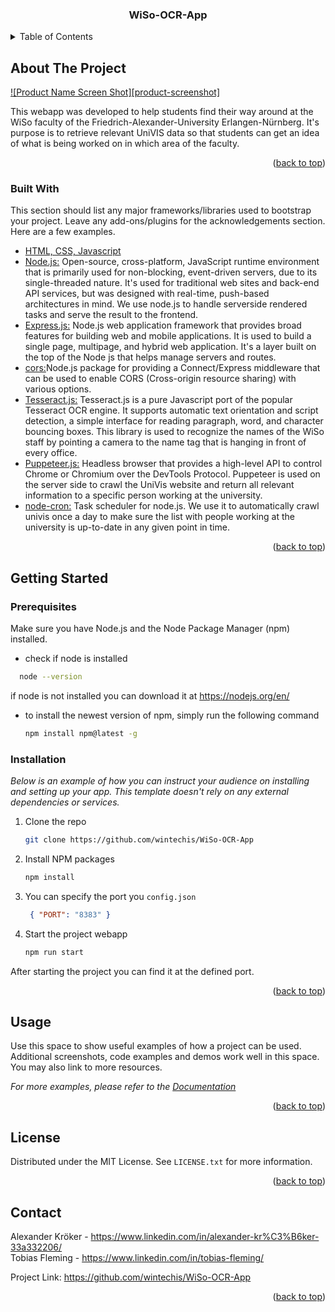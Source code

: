 

<h3 align="center">WiSo-OCR-App</h3>

<!-- TABLE OF CONTENTS -->
<details>
  <summary>Table of Contents</summary>
  <ol>
    <li>
      <a href="#about-the-project">About The Project</a>
      <ul>
        <li><a href="#built-with">Built With</a></li>
      </ul>
    </li>
    <li>
      <a href="#getting-started">Getting Started</a>
      <ul>
        <li><a href="#prerequisites">Prerequisites</a></li>
        <li><a href="#installation">Installation</a></li>
      </ul>
    </li>
    <li><a href="#usage">Usage</a></li>
    <li><a href="#roadmap">Roadmap</a></li>
    <li><a href="#contributing">Contributing</a></li>
    <li><a href="#license">License</a></li>
    <li><a href="#contact">Contact</a></li>
    <li><a href="#acknowledgments">Acknowledgments</a></li>
  </ol>
</details>



<!-- ABOUT THE PROJECT -->
## About The Project

[![Product Name Screen Shot][product-screenshot]](https://example.com)

This webapp was developed to help students find their way around at the WiSo faculty of the Friedrich-Alexander-University Erlangen-Nürnberg. 
It's purpose is to retrieve relevant UniVIS data so that students can get an idea of what is being worked on in which area of the faculty.




<p align="right">(<a href="#readme-top">back to top</a>)</p>



### Built With

This section should list any major frameworks/libraries used to bootstrap your project. Leave any add-ons/plugins for the acknowledgements section. Here are a few examples.

* <ins>HTML, CSS, Javascript</ins>
* <ins>Node.js:</ins> Open-source, cross-platform, JavaScript runtime environment that is primarily used for non-blocking, event-driven servers, due to its single-threaded nature. It's used for traditional web sites and back-end API services, but was designed with real-time, push-based architectures in mind. We use node.js to handle serverside rendered tasks and serve the result to the frontend. 
* <ins>Express.js:</ins> Node.js web application framework that provides broad features for building web and mobile applications. It is used to build a single page, multipage, and hybrid web application. It's a layer built on the top of the Node js that helps manage servers and routes.
* <ins>cors:</ins>Node.js package for providing a Connect/Express middleware that can be used to enable CORS (Cross-origin resource sharing) with various options.
* <ins>Tesseract.js:</ins> Tesseract.js is a pure Javascript port of the popular Tesseract OCR engine. It supports automatic text orientation and script detection, a simple interface for reading paragraph, word, and character bouncing boxes. This library is used to recognize the names of the WiSo staff by pointing a camera to the name tag that is hanging in front of every office.  
* <ins>Puppeteer.js:</ins> Headless browser that provides a high-level API to control Chrome or Chromium over the DevTools Protocol. Puppeteer is used on the server side to crawl the UniVis website and return all relevant information to a specific person working at the university.
* <ins>node-cron:</ins> Task scheduler for node.js. We use it to automatically crawl univis once a day to make sure the list with people working at the university is up-to-date in any given point in time. 


<p align="right">(<a href="#readme-top">back to top</a>)</p>



<!-- GETTING STARTED -->
## Getting Started


### Prerequisites

Make sure you have Node.js and the Node Package Manager (npm) installed. 
* check if node is installed
```sh
  node --version
  ```
if node is not installed you can download it at https://nodejs.org/en/


* to install the newest version of npm, simply run the following command
  ```sh
  npm install npm@latest -g
  ```

### Installation

_Below is an example of how you can instruct your audience on installing and setting up your app. This template doesn't rely on any external dependencies or services._

1. Clone the repo
   ```sh
   git clone https://github.com/wintechis/WiSo-OCR-App
   ```
2. Install NPM packages
   ```sh
   npm install
   ```
3. You can specify the port you `config.json`
   ```json
    { "PORT": "8383" }
   ```
4. Start the project webapp
    ```sh
   npm run start
   ```
After starting the project you can find it at the defined port.

<p align="right">(<a href="#readme-top">back to top</a>)</p>



<!-- USAGE EXAMPLES -->
## Usage

Use this space to show useful examples of how a project can be used. Additional screenshots, code examples and demos work well in this space. You may also link to more resources.

_For more examples, please refer to the [Documentation](https://example.com)_

<p align="right">(<a href="#readme-top">back to top</a>)</p>





<!-- LICENSE -->
## License

Distributed under the MIT License. See `LICENSE.txt` for more information.

<p align="right">(<a href="#readme-top">back to top</a>)</p>



<!-- CONTACT -->
## Contact

Alexander Kröker - https://www.linkedin.com/in/alexander-kr%C3%B6ker-33a332206/ <br>
Tobias Fleming - https://www.linkedin.com/in/tobias-fleming/



Project Link: https://github.com/wintechis/WiSo-OCR-App

<p align="right">(<a href="#readme-top">back to top</a>)</p>

